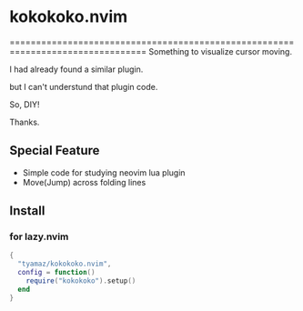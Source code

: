 # kokokoko.nvim
================================================================================
Something to visualize cursor moving.

I had already found a similar plugin.

but I can't understund that plugin code.

So, DIY!

Thanks.

Special Feature
--------------------------------------------------------------------------------
- Simple code for studying neovim lua plugin
- Move(Jump) across folding lines

Install
--------------------------------------------------------------------------------
### for lazy.nvim

```lua
{
  "tyamaz/kokokoko.nvim",
  config = function()
    require("kokokoko").setup()
  end
}
```



